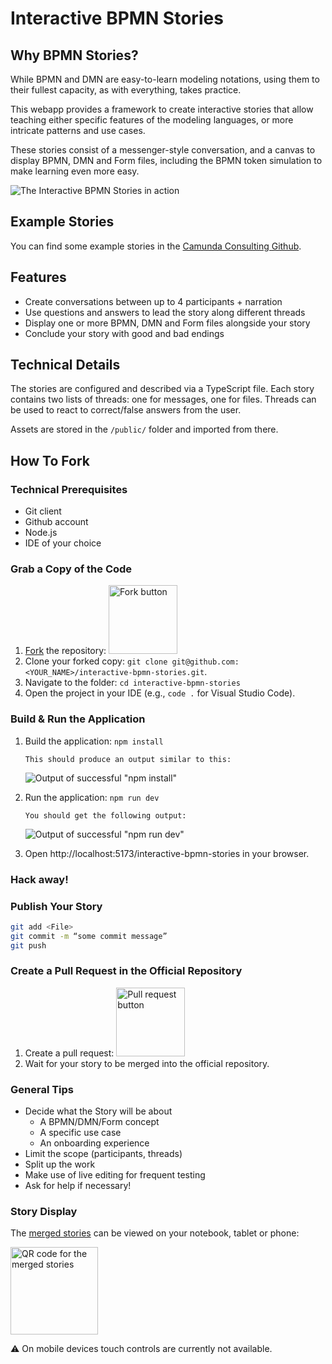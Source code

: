 # Interactive BPMN Stories

## Why BPMN Stories?

While BPMN and DMN are easy-to-learn modeling notations, using them to their fullest capacity, as with everything, takes practice.

This webapp provides a framework to create interactive stories that allow teaching either specific features of the modeling languages, or more intricate patterns and use cases.

These stories consist of a messenger-style conversation, and a canvas to display BPMN, DMN and Form files, including the BPMN token simulation to make learning even more easy.

![The Interactive BPMN Stories in action](readme_assets/image-0.png)

## Example Stories

You can find some example stories in the [Camunda Consulting Github](https://camunda-consulting.github.io/interactive-bpmn-tools/#/bpmn-stories).

## Features

- Create conversations between up to 4 participants + narration
- Use questions and answers to lead the story along different threads
- Display one or more BPMN, DMN and Form files alongside your story
- Conclude your story with good and bad endings

## Technical Details

The stories are configured and described via a TypeScript file. Each story contains two lists of threads: one for messages, one for files. Threads can be used to react to correct/false answers from the user.

Assets are stored in the `/public/` folder and imported from there.

## How To Fork

### Technical Prerequisites

- Git client
- Github account
- Node.js
- IDE of your choice

### Grab a Copy of the Code

1. [Fork](https://github.com/camunda-community-hub/interactive-bpmn-stories/fork) the repository: <img src="readme_assets/image-2.png" alt="Fork button" width="110" />
2. Clone your forked copy: `git clone git@github.com:<YOUR_NAME>/interactive-bpmn-stories.git`.
3. Navigate to the folder: `cd interactive-bpmn-stories`
4. Open the project in your IDE (e.g., `code .` for Visual Studio Code).

### Build & Run the Application

1.  Build the application: `npm install`

        This should produce an output similar to this:

    ![Output of successful "npm install"](readme_assets/image-4.png)

2.  Run the application: `npm run dev`

        You should get the following output:

    ![Output of successful "npm run dev"](readme_assets/image-5.png)

3.  Open http://localhost:5173/interactive-bpmn-stories in your browser.

### Hack away!

### Publish Your Story

```bash
git add <File>
git commit -m “some commit message”
git push
```

### Create a Pull Request in the Official Repository

1. Create a pull request: <img src="readme_assets/image-1.png" alt="Pull request button" width="110" />
2. Wait for your story to be merged into the official repository.

### General Tips

- Decide what the Story will be about
  - A BPMN/DMN/Form concept
  - A specific use case
  - An onboarding experience
- Limit the scope (participants, threads)
- Split up the work
- Make use of live editing for frequent testing
- Ask for help if necessary!

### Story Display

The [merged stories](https://camunda-community-hub.github.io/interactive-bpmn-stories) can be viewed on your notebook, tablet or phone:

<p><img src="readme_assets/image-3.png" alt="QR code for the merged stories" width="140" /></p>

:warning: On mobile devices touch controls are currently not available.
